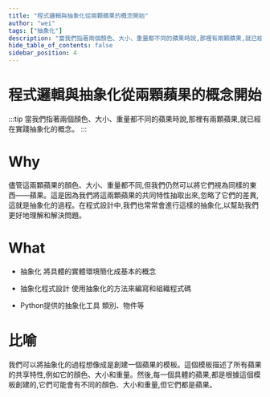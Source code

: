 ```yaml
---
title: "程式邏輯與抽象化從兩顆蘋果的概念開始"
author: "wei"
tags: ["抽象化"]
description: "當我們指著兩個顏色、大小、重量都不同的蘋果時說,那裡有兩顆蘋果,就已經在實踐抽象化的概念。"
hide_table_of_contents: false
sidebar_position: 4
---
```


# 程式邏輯與抽象化從兩顆蘋果的概念開始

:::tip
當我們指著兩個顏色、大小、重量都不同的蘋果時說,那裡有兩顆蘋果,就已經在實踐抽象化的概念。
:::

# Why

儘管這兩顆蘋果的顏色、大小、重量都不同,但我們仍然可以將它們視為同樣的東西——蘋果。這是因為我們將這兩顆蘋果的共同特性抽取出來,忽略了它們的差異,這就是抽象化的過程。在程式設計中,我們也常常會進行這樣的抽象化,以幫助我們更好地理解和解決問題。

# What

- 抽象化 將具體的實體環境簡化成基本的概念

- 抽象化程式設計 使用抽象化的方法來編寫和組織程式碼

- Python提供的抽象化工具 類別、物件等

# 比喻

我們可以將抽象化的過程想像成是創建一個蘋果的模板。這個模板描述了所有蘋果的共享特性,例如它的顏色、大小和重量。然後,每一個具體的蘋果,都是根據這個模板創建的,它們可能會有不同的顏色、大小和重量,但它們都是蘋果。